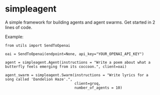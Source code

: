 # simpleagent
A simple framework for building agents and agent swarms.  Get started in 2 lines of code.

Example:
```import simpleagent
from utils import SendToOpenai

oai = SendToOpenai(endpoint=None, api_key="YOUR_OPENAI_API_KEY")

agent = simpleagent.Agent(instructions = "Write a poem about what a butterfly feels emerging from its coccoon.", client=oai)

agent_swarm = simpleagent.Swarm(instructions = "Write lyrics for a song called 'Dandelion Haze'.", 
                                client=groq, 
                                number_of_agents = 10)
```
